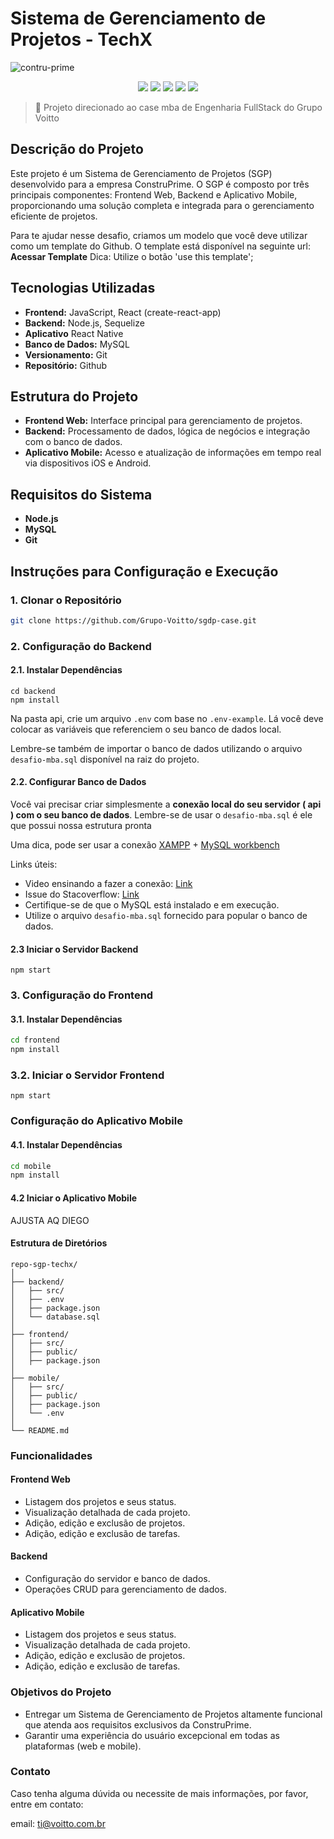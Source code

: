 # Sistema de Gerenciamento de Projetos - TechX

![contru-prime](https://github.com/Grupo-Voitto/sgdp-case/assets/54844857/600e8730-85a2-4077-a940-09ba9bcf4dff)

<p align="center">	
<img  src="https://img.shields.io/static/v1?label=javascript&message=Linguagem primária&color=yellow&style=for-the-badge&logo=javascript"/>
<img  src="https://img.shields.io/static/v1?label=node&message=Run Time Javascript&color=green&style=for-the-badge&logo=node.js"/>
<img  src="https://img.shields.io/static/v1?label=react&message=Biblioteca Frontend&color=blue&style=for-the-badge&logo=react"/>
<img  src="https://img.shields.io/static/v1?label=react%20native&message=Biblioteca%20Mobile&color=blue&style=for-the-badge&logo=react"/>
<img  src="https://img.shields.io/static/v1?label=mysql&message=SGBD&color=blue&style=for-the-badge&logo=mysql"/>
</p>

> 🚀 Projeto direcionado ao case mba de Engenharia FullStack do Grupo Voitto

## Descrição do Projeto

Este projeto é um Sistema de Gerenciamento de Projetos (SGP) desenvolvido para a empresa ConstruPrime. O SGP é composto por três principais componentes: Frontend Web, Backend e Aplicativo Mobile, proporcionando uma solução completa e integrada para o gerenciamento eficiente de projetos.

Para te ajudar nesse desafio, criamos um modelo que você deve utilizar como um template do Github.
O template está disponível na seguinte url: **Acessar Template**
Dica: Utilize o botão 'use this template';

## Tecnologias Utilizadas

- **Frontend:** JavaScript, React (create-react-app)
- **Backend:** Node.js, Sequelize
- **Aplicativo** React Native
- **Banco de Dados:** MySQL
- **Versionamento:** Git
- **Repositório:** Github

## Estrutura do Projeto

- **Frontend Web:** Interface principal para gerenciamento de projetos.
- **Backend:** Processamento de dados, lógica de negócios e integração com o banco de dados.
- **Aplicativo Mobile:** Acesso e atualização de informações em tempo real via dispositivos iOS e Android.

## Requisitos do Sistema

- **Node.js**
- **MySQL**
- **Git**

## Instruções para Configuração e Execução

### 1. Clonar o Repositório

```bash
git clone https://github.com/Grupo-Voitto/sgdp-case.git
```

### 2. Configuração do Backend

#### 2.1. Instalar Dependências
```
cd backend
npm install
```

Na pasta api, crie um arquivo `.env` com base no `.env-example`. Lá você deve colocar as variáveis que referenciem o seu banco de dados local.

Lembre-se também de importar o banco de dados utilizando o arquivo `desafio-mba.sql` disponível na raiz do projeto.


#### 2.2. Configurar Banco de Dados

Você vai precisar criar simplesmente a **conexão local do seu servidor ( api ) com o seu banco de dados**. Lembre-se de usar o `desafio-mba.sql` é ele que possui nossa estrutura pronta

Uma dica, pode ser usar a conexão [XAMPP](https://www.apachefriends.org/pt_br/index.html) + [MySQL workbench](https://www.mysql.com/products/workbench/)

Links úteis: 

- Video ensinando a fazer a conexão: [Link](https://www.youtube.com/watch?v=f_EGF3027qs)
- Issue do  Stacoverflow: [Link](https://stackoverflow.com/questions/57774867/using-xampp-and-mysql-workbench-together)
- Certifique-se de que o MySQL está instalado e em execução.
- Utilize o arquivo `desafio-mba.sql` fornecido para popular o banco de dados.

#### 2.3 Iniciar o Servidor Backend

```
npm start
```

### 3. Configuração do Frontend

#### 3.1. Instalar Dependências

```bash
cd frontend
npm install
```

### 3.2. Iniciar o Servidor Frontend

```
npm start
```

### Configuração do Aplicativo Mobile

#### 4.1. Instalar Dependências
```bash
cd mobile
npm install
```
#### 4.2 Iniciar o Aplicativo Mobile

AJUSTA AQ  DIEGO

#### Estrutura de Diretórios

```
repo-sgp-techx/
│
├── backend/
│   ├── src/
│   ├── .env
│   ├── package.json
│   └── database.sql
│
├── frontend/
│   ├── src/
│   ├── public/
│   ├── package.json
│
├── mobile/
│   ├── src/
│   ├── public/
│   ├── package.json
│   └── .env
│
└── README.md

```

### Funcionalidades

#### Frontend Web
- Listagem dos projetos e seus status.
- Visualização detalhada de cada projeto.
- Adição, edição e exclusão de projetos.
- Adição, edição e exclusão de tarefas.

#### Backend
- Configuração do servidor e banco de dados.
- Operações CRUD para gerenciamento de dados.

#### Aplicativo Mobile
- Listagem dos projetos e seus status.
- Visualização detalhada de cada projeto.
- Adição, edição e exclusão de projetos.
- Adição, edição e exclusão de tarefas.

### Objetivos do Projeto
- Entregar um Sistema de Gerenciamento de Projetos altamente funcional que atenda aos requisitos exclusivos da ConstruPrime.
- Garantir uma experiência do usuário excepcional em todas as plataformas (web e mobile).

### Contato

Caso tenha alguma dúvida ou necessite de mais informações, por favor, entre em contato:

email: ti@voitto.com.br
